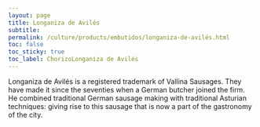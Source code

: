 ```yaml
---
layout: page
title: Longaniza de Avilés
subtitle: 
permalink: /culture/products/embutidos/longaniza-de-avilés.html
toc: false
toc_sticky: true
toc_label: ChorizoLonganiza de Avilés
---
```

Longaniza de Avilés is a registered trademark of Vallina Sausages. They have made it since the seventies when a German butcher joined the firm. He combined traditional German sausage making with traditional Asturian techniques: giving rise to this sausage that is now a part of the gastronomy of the city.